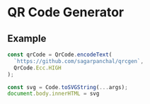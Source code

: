 # QR Code Generator

## Example

```JavaScript
const qrCode = QrCode.encodeText(
  `https://github.com/sagarpanchal/qrcgen`,
  QrCode.Ecc.HIGH
);

const svg = Code.toSVGString(...args);
document.body.innerHTML = svg
```
